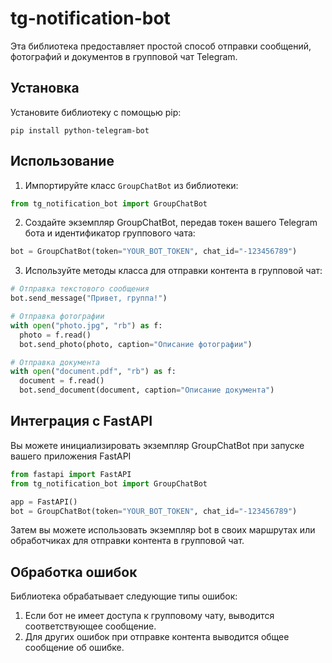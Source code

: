 # tg-notification-bot

Эта библиотека предоставляет простой способ отправки сообщений, фотографий и документов в групповой чат Telegram.

## Установка

Установите библиотеку с помощью pip:

`pip install python-telegram-bot`

## Использование

1. Импортируйте класс `GroupChatBot` из библиотеки:

```python
from tg_notification_bot import GroupChatBot
```

2. Создайте экземпляр GroupChatBot, передав токен вашего Telegram бота и идентификатор группового чата:

```python
bot = GroupChatBot(token="YOUR_BOT_TOKEN", chat_id="-123456789")
```

3. Используйте методы класса для отправки контента в групповой чат:

```python
# Отправка текстового сообщения
bot.send_message("Привет, группа!")

# Отправка фотографии
with open("photo.jpg", "rb") as f:
  photo = f.read()
  bot.send_photo(photo, caption="Описание фотографии")

# Отправка документа
with open("document.pdf", "rb") as f:
  document = f.read()
  bot.send_document(document, caption="Описание документа")
```

## Интеграция с FastAPI

Вы можете инициализировать экземпляр GroupChatBot при запуске вашего приложения FastAPI

```python
from fastapi import FastAPI
from tg_notification_bot import GroupChatBot

app = FastAPI()
bot = GroupChatBot(token="YOUR_BOT_TOKEN", chat_id="-123456789")
```

Затем вы можете использовать экземпляр bot в своих маршрутах или обработчиках для отправки контента в групповой чат.

## Обработка ошибок

Библиотека обрабатывает следующие типы ошибок:

1. Если бот не имеет доступа к групповому чату, выводится соответствующее сообщение.
2. Для других ошибок при отправке контента выводится общее сообщение об ошибке.
